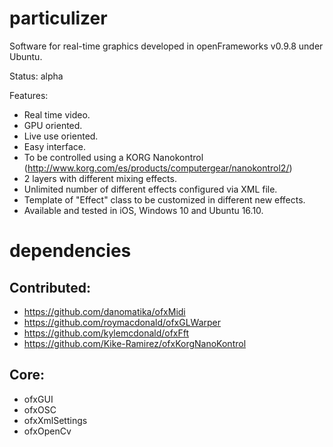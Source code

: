 # particulizer
Software for real-time graphics developed in openFrameworks v0.9.8 under Ubuntu.

Status: alpha

Features:
- Real time video.
- GPU oriented.
- Live use oriented.
- Easy interface.
- To be controlled using a KORG Nanokontrol (http://www.korg.com/es/products/computergear/nanokontrol2/)
- 2 layers with different mixing effects.
- Unlimited number of different effects configured via XML file.
- Template of "Effect" class to be customized in different new effects.
- Available and tested in iOS, Windows 10 and Ubuntu 16.10.


# dependencies

## Contributed:
* https://github.com/danomatika/ofxMidi
* https://github.com/roymacdonald/ofxGLWarper
* https://github.com/kylemcdonald/ofxFft
* https://github.com/Kike-Ramirez/ofxKorgNanoKontrol

## Core:
* ofxGUI
* ofxOSC
* ofxXmlSettings
* ofxOpenCv
